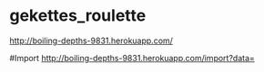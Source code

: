 gekettes_roulette
=================

http://boiling-depths-9831.herokuapp.com/

#Import
http://boiling-depths-9831.herokuapp.com/import?data=